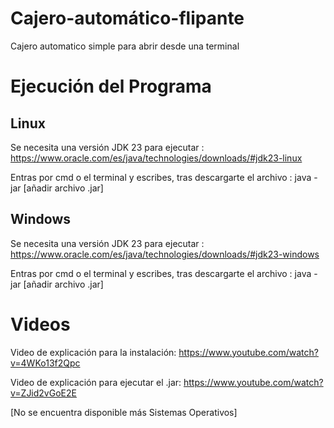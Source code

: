 # Cajero-automático-flipante
Cajero automatico simple para abrir desde una terminal


# Ejecución del Programa
## Linux
Se necesita una versión JDK 23 para ejecutar : https://www.oracle.com/es/java/technologies/downloads/#jdk23-linux 

Entras por cmd o el terminal y escribes, tras descargarte el archivo : java -jar [añadir archivo .jar]

## Windows
Se necesita una versión JDK 23 para ejecutar : https://www.oracle.com/es/java/technologies/downloads/#jdk23-windows 

Entras por cmd o el terminal y escribes, tras descargarte el archivo : java -jar [añadir archivo .jar]

# Videos
Video de explicación para la instalación: https://www.youtube.com/watch?v=4WKo13f2Qpc

Video de explicación para ejecutar el .jar: https://www.youtube.com/watch?v=ZJid2vGoE2E


[No se encuentra disponible más Sistemas Operativos]
